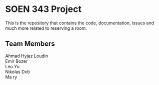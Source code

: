 # SOEN 343 Project

This is the repository that contains the code, documentation, issues and much more related to reserving a room.



## Team Members

Ahmad Hyjaz Loudin <br />
Emir Bozer <br />
Leo Yu <br />
Nikolas Dvb <br />
Ma ry <br />
